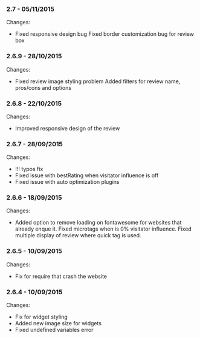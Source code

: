 

### 2.7 - 05/11/2015

 Changes: 


 * Fixed responsive design bug
Fixed border customization bug for review box


### 2.6.9 - 28/10/2015

 Changes: 


 * Fixed review image styling problem
Added filters for review name, pros/cons and options


### 2.6.8 - 22/10/2015

 Changes: 


 * Improved responsive design of the review


### 2.6.7 - 28/09/2015

 Changes: 


 *  !!! typos fix
 * Fixed issue with bestRating when  visitator influence is off
 * Fixed issue with auto optimization plugins


### 2.6.6 - 18/09/2015

 Changes: 


 * Added option to remove loading on fontawesome for websites that already enque it.
Fixed microtags when is 0% visitator influence.
Fixed multiple display of review where  <!--nextpage--> quick tag is used.


### 2.6.5 - 10/09/2015

 Changes: 


 * Fix for require that crash the website


### 2.6.4 - 10/09/2015

 Changes: 


 * Fix for widget styling
 * Added new image size for widgets
 * Fixed undefined variables error
